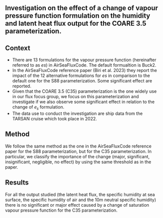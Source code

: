 ## Investigation on the effect of a change of vapour pressure function formulation on the humidity and latent heat flux output for the COARE 3.5 parameterization.

## Context

- There are 13 formulations for the vapour pressure function (hereinafter referred to as $es$) in AirSeaFluxCode. The default formualtion is Buck2.
- In the AirSeaFluxCode reference paper (Biri et al. 2023) they report the impact of the 12 alternative formulations for $es$ in comparison to the default one for the S88 parameterization. Some significant effect are reported.
- Given that the COARE 3.5 (C35) parameterization is the one widely use in our flux focus group, we focus on this parameterization and investigate if we also observe some significant effect in relation to the change of $e_s$ formulation.
- The data use to conduct the investigation are ship data from the TARSAN cruise which took place in 2022.

## Method

We follow the same method as the one in the AirSeaFluxCode reference paper for the S88 parameterization, but for the C35 parameterization.
In particular, we classify the importance of the change (major, significant, insignificant, negligible, no effect) by using the same threshold as in the paper.

## Results

For all the output studied (the latent heat flux, the specific humidity at sea surface, the specific humidity of air and the 10m neutral specific humidity) there is no significant or major effect caused by a change of saturation vapour pressure function for the C35 parameterization. 